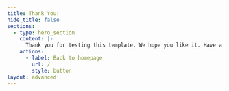 ```yaml
---
title: Thank You!
hide_title: false
sections:
  - type: hero_section
    content: |-
      Thank you for testing this template. We hope you like it. Have a great day!
    actions:
      - label: Back to homepage
        url: /
        style: button
layout: advanced
---
```

